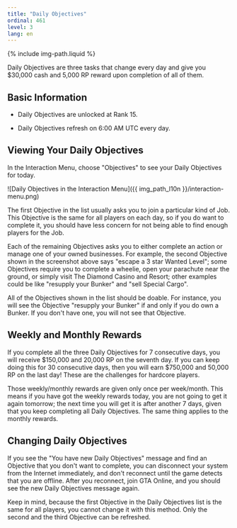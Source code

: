 ```yaml
---
title: "Daily Objectives"
ordinal: 461
level: 3
lang: en
---
```

{% include img-path.liquid %}

Daily Objectives are three tasks that change every day and give you $30,000
cash and 5,000 RP reward upon completion of all of them.

## Basic Information

- Daily Objectives are unlocked at Rank 15.

- Daily Objectives refresh on 6:00 AM UTC every day.

## Viewing Your Daily Objectives

In the Interaction Menu, choose "Objectives" to see your Daily Objectives for
today.

![Daily Objectives in the Interaction
Menu]({{ img_path_l10n }}/interaction-menu.png)

The first Objective in the list usually asks you to join a particular kind of
Job. This Objective is the same for all players on each day, so if you do want
to complete it, you should have less concern for not being able to find enough
players for the Job.

Each of the remaining Objectives asks you to either complete an action or
manage one of your owned businesses. For example, the second Objective shown in
the screenshot above says "escape a 3 star Wanted Level"; some Objectives
require you to complete a wheelie, open your parachute near the ground, or
simply visit The Diamond Casino and Resort; other examples could be like
"resupply your Bunker" and "sell Special Cargo".

All of the Objectives shown in the list should be doable. For instance, you
will see the Objective "resupply your Bunker" if and only if you do own a
Bunker. If you don't have one, you will not see that Objective.

## Weekly and Monthly Rewards

If you complete all the three Daily Objectives for 7 consecutive days, you will
receive $150,000 and 20,000 RP on the seventh day. If you can keep doing this
for 30 consecutive days, then you will earn $750,000 and 50,000 RP on the last
day! These are the challenges for hardcore players.

Those weekly/monthly rewards are given only once per week/month. This means if
you have got the weekly rewards today, you are not going to get it again
tomorrow; the next time you will get it is after another 7 days, given that you
keep completing all Daily Objectives. The same thing applies to the monthly
rewards.

## Changing Daily Objectives

If you see the "You have new Daily Objectives" message and find an Objective
that you don't want to complete, you can disconnect your system from the
Internet immediately, and don't reconnect until the game detects that you are
offline. After you reconnect, join GTA Online, and you should see the new Daily
Objectives message again.

Keep in mind, because the first Objective in the Daily Objectives list is the
same for all players, you cannot change it with this method. Only the second
and the third Objective can be refreshed.
